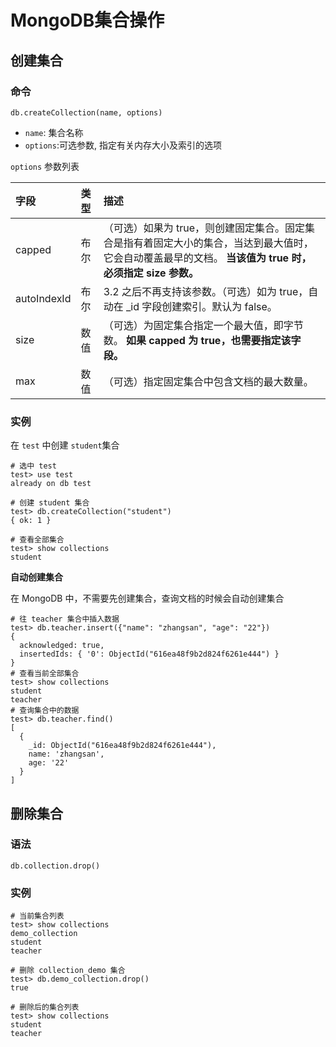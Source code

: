 # MongoDB集合操作

## 创建集合

### 命令

```shell
db.createCollection(name, options)
```

* `name`: 集合名称
* `options`:可选参数, 指定有关内存大小及索引的选项

`options` 参数列表

| 字段        | 类型 | 描述                                                         |
| :---------- | :--- | :----------------------------------------------------------- |
| capped      | 布尔 | （可选）如果为 true，则创建固定集合。固定集合是指有着固定大小的集合，当达到最大值时，它会自动覆盖最早的文档。 **当该值为 true 时，必须指定 size 参数。** |
| autoIndexId | 布尔 | 3.2 之后不再支持该参数。（可选）如为 true，自动在 _id 字段创建索引。默认为 false。 |
| size        | 数值 | （可选）为固定集合指定一个最大值，即字节数。 **如果 capped 为 true，也需要指定该字段。** |
| max         | 数值 | （可选）指定固定集合中包含文档的最大数量。                   |



### 实例

在 `test` 中创建 `student`集合

```shell
# 选中 test
test> use test
already on db test

# 创建 student 集合
test> db.createCollection("student")
{ ok: 1 }

# 查看全部集合
test> show collections
student
```



**自动创建集合**

在 MongoDB 中，不需要先创建集合，查询文档的时候会自动创建集合

```shell
# 往 teacher 集合中插入数据
test> db.teacher.insert({"name": "zhangsan", "age": "22"})
{
  acknowledged: true,
  insertedIds: { '0': ObjectId("616ea48f9b2d824f6261e444") }
}
# 查看当前全部集合
test> show collections
student
teacher
# 查询集合中的数据
test> db.teacher.find()
[
  {
    _id: ObjectId("616ea48f9b2d824f6261e444"),
    name: 'zhangsan',
    age: '22'
  }
]
```



## 删除集合

### 语法

```shell
db.collection.drop()
```



### 实例

```shell
# 当前集合列表
test> show collections
demo_collection
student
teacher

# 删除 collection_demo 集合
test> db.demo_collection.drop()
true

# 删除后的集合列表
test> show collections
student
teacher

```

